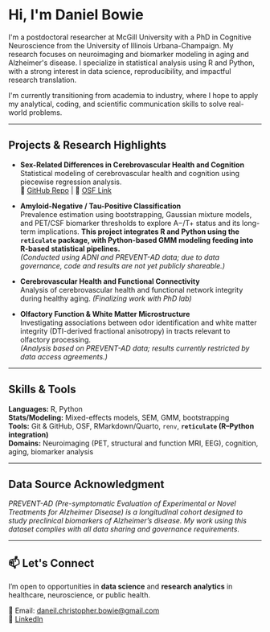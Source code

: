 # Hi, I'm Daniel Bowie

I'm a postdoctoral researcher at McGill University with a PhD in Cognitive Neuroscience from the University of Illinois Urbana-Champaign. My research focuses on neuroimaging and biomarker modeling in aging and Alzheimer's disease. I specialize in statistical analysis using R and Python, with a strong interest in data science, reproducibility, and impactful research translation.

I'm currently transitioning from academia to industry, where I hope to apply my analytical, coding, and scientific communication skills to solve real-world problems.

---

## Projects & Research Highlights

- **Sex-Related Differences in Cerebrovascular Health and Cognition**  
  Statistical modeling of cerebrovascular health and cognition using piecewise regression analysis.  
  📂 [GitHub Repo](https://github.com/danielbowie/neurovascular_aging_NBD) | 🔗 [OSF Link](https://osf.io/q3sxj/)

- **Amyloid-Negative / Tau-Positive Classification**  
  Prevalence estimation using bootstrapping, Gaussian mixture models, and PET/CSF biomarker thresholds to explore A−/T+ status and its long-term implications.
  **This project integrates R and Python using the `reticulate` package, with Python-based GMM modeling feeding into R-based statistical pipelines.**  
  *(Conducted using ADNI and PREVENT-AD data; due to data governance, code and results are not yet publicly shareable.)*
  
- **Cerebrovascular Health and Functional Connectivity**  
  Analysis of cerebrovascular health and functional network integrity during healthy aging. *(Finalizing work with PhD lab)*
  
- **Olfactory Function & White Matter Microstructure**  
  Investigating associations between odor identification and white matter integrity (DTI-derived fractional anisotropy) in tracts relevant to olfactory processing.  
  *(Analysis based on PREVENT-AD data; results currently restricted by data access agreements.)*


---

## Skills & Tools

**Languages:** R, Python  
**Stats/Modeling:** Mixed-effects models, SEM, GMM, bootstrapping  
**Tools:** Git & GitHub, OSF, RMarkdown/Quarto, `renv`, **`reticulate` (R–Python integration)**  
**Domains:** Neuroimaging (PET, structural and function MRI, EEG), cognition, aging, biomarker analysis

---

## Data Source Acknowledgment

*PREVENT-AD (Pre-symptomatic Evaluation of Experimental or Novel Treatments for Alzheimer Disease) is a longitudinal cohort designed to study preclinical biomarkers of Alzheimer’s disease. My work using this dataset complies with all data sharing and governance requirements.*

---

## 📫 Let's Connect

I’m open to opportunities in **data science** and **research analytics** in healthcare, neuroscience, or public health.

📧 Email: daneil.christopher.bowie@gmail.com  
🔗 [LinkedIn](https://www.linkedin.com/in/daniel-bowie-86478819b)

